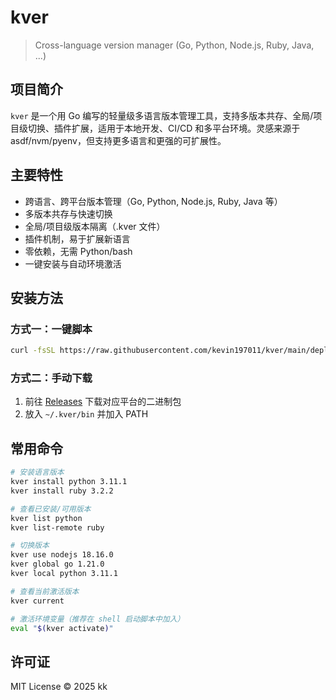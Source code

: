 # kver

> Cross-language version manager (Go, Python, Node.js, Ruby, Java, ...)

## 项目简介

`kver` 是一个用 Go 编写的轻量级多语言版本管理工具，支持多版本共存、全局/项目级切换、插件扩展，适用于本地开发、CI/CD 和多平台环境。灵感来源于 asdf/nvm/pyenv，但支持更多语言和更强的可扩展性。

## 主要特性

- 跨语言、跨平台版本管理（Go, Python, Node.js, Ruby, Java 等）
- 多版本共存与快速切换
- 全局/项目级版本隔离（.kver 文件）
- 插件机制，易于扩展新语言
- 零依赖，无需 Python/bash
- 一键安装与自动环境激活

## 安装方法

### 方式一：一键脚本

```sh
curl -fsSL https://raw.githubusercontent.com/kevin197011/kver/main/deploy.sh | bash
```

### 方式二：手动下载

1. 前往 [Releases](https://github.com/kevin197011/kver/releases) 下载对应平台的二进制包
2. 放入 `~/.kver/bin` 并加入 PATH

## 常用命令

```sh
# 安装语言版本
kver install python 3.11.1
kver install ruby 3.2.2

# 查看已安装/可用版本
kver list python
kver list-remote ruby

# 切换版本
kver use nodejs 18.16.0
kver global go 1.21.0
kver local python 3.11.1

# 查看当前激活版本
kver current

# 激活环境变量（推荐在 shell 启动脚本中加入）
eval "$(kver activate)"
```

## 许可证

MIT License © 2025 kk
